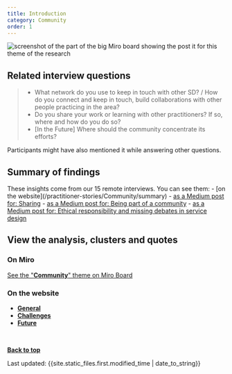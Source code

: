 ```yaml
---
title: Introduction
category: Community
order: 1
---
```


![screenshot of the part of the big Miro board showing the post it for this theme of the research](/practitioner-stories/images/Community/SD-community.png)


## Related interview questions
<blockquote class="alt">
<ul>
<li>What network do you use to keep in touch with other SD? / How do you connect and keep in touch, build collaborations with other people practicing in the area?</li>
<li>Do you share your work or learning with other practitioners? If so, where and how do you do so?</li>
<li>[In the Future] Where should the community concentrate its efforts?</li>
</ul>
</blockquote>

Participants might have also mentioned it while answering other questions.


<h2 class="top-line">Summary of findings</h2>
These insights come from our 15 remote interviews. You can see them:
- [on the website](/practitioner-stories/Community/summary)
- <a href="https://practitionerstories.medium.com/sharing-2b4692248702" target="_blank">as a Medium post for: Sharing</a>
- <a href="https://practitionerstories.medium.com/being-part-of-a-community-4ae6a863ec71" target="_blank">as a Medium post for: Being part of a community</a>
- <a href="https://practitionerstories.medium.com/ethical-responsibility-and-missing-debates-in-service-design-7ffb59761451" target="_blank">as a Medium post for: Ethical responsibility and missing debates in service design</a>


<h2 class="top-line">View the analysis, clusters and quotes</h2>

### On Miro

<p><a href="https://miro.com/app/board/o9J_ldOzA14=/?moveToWidget=3074457352333741365&cot=14" target="_blank">See the "<strong>Community</strong>" theme on Miro Board</a></p>

### On the website

   <ul>
      <li><a href="/practitioner-stories/Community/general"><strong>General</strong></a></li>
      <li><a href="/practitioner-stories/Community/challenges"><strong>Challenges</strong></a></li>
      <li><a href="/practitioner-stories/Community/future"><strong>Future</strong></a></li>
   </ul>

<br>


<p><a href="#"><strong>Back to top</strong></a></p>

<p>Last updated: {{site.static_files.first.modified_time | date_to_string}}</p>
